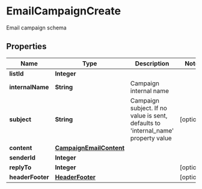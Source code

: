 

# EmailCampaignCreate

Email campaign schema

## Properties

| Name | Type | Description | Notes |
|------------ | ------------- | ------------- | -------------|
|**listId** | **Integer** |  |  |
|**internalName** | **String** | Campaign internal name |  |
|**subject** | **String** | Campaign subject. If no value is sent, defaults to &#39;internal_name&#39; property value |  [optional] |
|**content** | [**CampaignEmailContent**](CampaignEmailContent.md) |  |  |
|**senderId** | **Integer** |  |  |
|**replyTo** | **Integer** |  |  [optional] |
|**headerFooter** | [**HeaderFooter**](HeaderFooter.md) |  |  [optional] |




